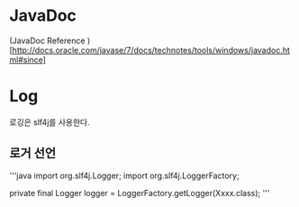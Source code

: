 
# JavaDoc

(JavaDoc Reference )[http://docs.oracle.com/javase/7/docs/technotes/tools/windows/javadoc.html#since]

# Log

로깅은 slf4j를 사용한다.

## 로거 선언

'''java
import org.slf4j.Logger;
import org.slf4j.LoggerFactory;

private final Logger logger = LoggerFactory.getLogger(Xxxx.class);
'''

